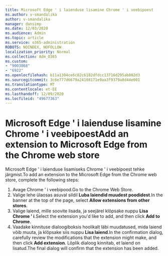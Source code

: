 ```yaml
---
title: Microsoft Edge ' i laienduse lisamine Chrome ' i veebipoest
ms.author: v-smandalika
author: v-smandalika
manager: dansimp
ms.date: 12/03/2020
ms.audience: Admin
ms.topic: article
ms.service: o365-administration
ROBOTS: NOINDEX, NOFOLLOW
localization_priority: Normal
ms.collection: Adm_O365
ms.custom:
- "9003868"
- "6922"
ms.openlocfilehash: b11a1304ce6c82c6182dfdcc13716d295ab802d3
ms.sourcegitcommit: 3c6e777d6679a24108171e9aa3f9379a8d44e001
ms.translationtype: MT
ms.contentlocale: et-EE
ms.lasthandoff: 12/09/2020
ms.locfileid: "49677363"
---
```

# <a name="add-an-extension-to-microsoft-edge-from-the-chrome-web-store"></a><span data-ttu-id="01714-102">Microsoft Edge ' i laienduse lisamine Chrome ' i veebipoest</span><span class="sxs-lookup"><span data-stu-id="01714-102">Add an extension to Microsoft Edge from the Chrome web store</span></span>

<span data-ttu-id="01714-103">Microsoft Edge ' i laienduse lisamiseks Chrome ' i veebipoest tehke järgmist.</span><span class="sxs-lookup"><span data-stu-id="01714-103">To add an extension to the Microsoft Edge from the Chrome web store, complete the following steps:</span></span>

1. <span data-ttu-id="01714-104">Avage Chrome ' i veebipood.</span><span class="sxs-lookup"><span data-stu-id="01714-104">Go to the Chrome Web Store.</span></span>
2. <span data-ttu-id="01714-105">Valige lehe ülaosas asuval sildil **Luba laiendid muudest poodidest**.</span><span class="sxs-lookup"><span data-stu-id="01714-105">In the banner at the top of the page, select **Allow extensions from other stores**.</span></span>
3. <span data-ttu-id="01714-106">Valige laiend, mille soovite lisada, ja seejärel klõpsake nuppu **Lisa Chrome ' i**.</span><span class="sxs-lookup"><span data-stu-id="01714-106">Select the extension you'd like to add, and then click **Add to Chrome**.</span></span>
4. <span data-ttu-id="01714-107">Vaadake kinnituse dialoogiboksis hoolikalt läbi muudatused, mida laiend võib muuta, ja klõpsake siis nuppu **Lisa laiend**.</span><span class="sxs-lookup"><span data-stu-id="01714-107">In the confirmation dialog, carefully review the modifications that the extension might make, and then click **Add extension**.</span></span>
<span data-ttu-id="01714-108">Lõplik dialoog kinnitab, et laiend on lisatud.</span><span class="sxs-lookup"><span data-stu-id="01714-108">The final dialog will confirm that the extension has been added.</span></span>